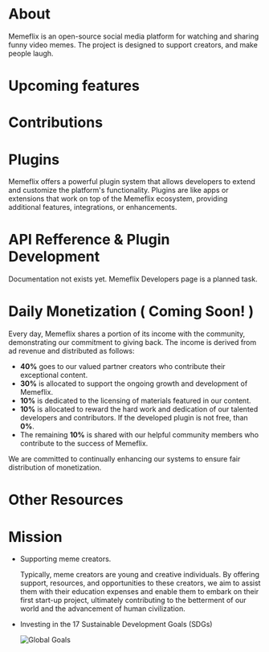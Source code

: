 # About
Memeflix is an open-source social media platform for watching and sharing funny video memes. The project is designed to support creators, and make people laugh.

# Upcoming features

# Contributions

# Plugins
Memeflix offers a powerful plugin system that allows developers to extend and customize the platform's functionality. Plugins are like apps or extensions that work on top of the Memeflix ecosystem, providing additional features, integrations, or enhancements.

# API Refference & Plugin Development
Documentation not exists yet. Memeflix Developers page is a planned task.

# Daily Monetization ( Coming Soon! )

Every day, Memeflix shares a portion of its income with the community, demonstrating our commitment to giving back. The income is derived from ad revenue and distributed as follows:

- **40%** goes to our valued partner creators who contribute their exceptional content.
- **30%** is allocated to support the ongoing growth and development of Memeflix.
- **10%** is dedicated to the licensing of materials featured in our content.
- **10%** is allocated to reward the hard work and dedication of our talented developers and contributors. If the developed plugin is not free, than **0%**.
- The remaining **10%** is shared with our helpful community members who contribute to the success of Memeflix.

We are committed to continually enhancing our systems to ensure fair distribution of monetization.

# Other Resources

# Mission

- Supporting meme creators. 
    
    Typically, meme creators are young and creative individuals. By offering support, resources, and opportunities to these creators, we aim to assist them with their education expenses and enable them to embark on their first start-up project, ultimately contributing to the betterment of our world and the advancement of human civilization.

- Investing in the 17 Sustainable Development Goals (SDGs)

    ![Global Goals](https://admin.concern.org.uk/sites/default/files/styles/social_media/public/media/images/2021-09/sdgs-rec.png?h=46b9ee08&itok=IBR40EGj)